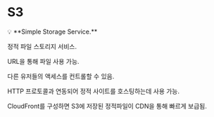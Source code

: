 # S3

<aside>
💡 **Simple Storage Service.**

정적 파일 스토리지 서비스.

URL을 통해 파일 사용 가능.

다른 유저들의 액세스를 컨트롤할 수 있음.

HTTP 프로토콜과 연동되어 정적 사이트를 호스팅하는데 사용 가능.

CloudFront를 구성하면 S3에 저장된 정적파일이 CDN을 통해 빠르게 보급됨.

</aside>